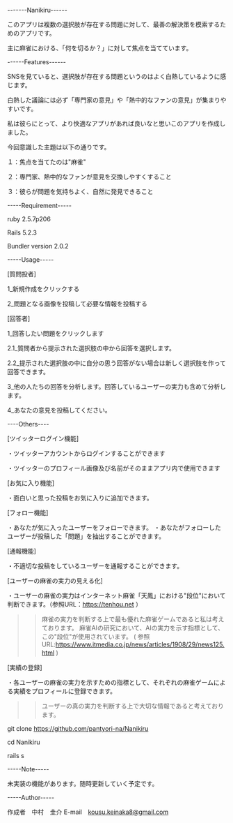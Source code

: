 -------Nanikiru------

このアプリは複数の選択肢が存在する問題に対して、最善の解決策を模索するためのアプリです。

主に麻雀における、「何を切るか？」に対して焦点を当てています。

------Features------

SNSを見ていると、選択肢が存在する問題というのはよく白熱しているように感じます。

白熱した議論には必ず「専門家の意見」や「熱中的なファンの意見」が集まりやすいです。

私は彼らにとって、より快適なアプリがあれば良いなと思いこのアプリを作成しました。

今回意識した主題は以下の通りです。

１：焦点を当てたのは"麻雀"

２：専門家、熱中的なファンが意見を交換しやすくすること

３：彼らが問題を気持ちよく、自然に発見できること



-----Requirement-----

ruby 2.5.7p206

Rails 5.2.3

Bundler version 2.0.2


-----Usage-----

[質問投者]

1_新規作成をクリックする

2_問題となる画像を投稿して必要な情報を投稿する


[回答者]

1_回答したい問題をクリックします

2.1_質問者から提示された選択肢の中から回答を選択します。

2.2_提示された選択肢の中に自分の思う回答がない場合は新しく選択肢を作って回答できます。

3_他の人たちの回答を分析します。回答しているユーザーの実力も含めて分析します。

4_あなたの意見を投稿してください。


----Others----


[ツイッターログイン機能]

・ツイッターアカウントからログインすることができます

・ツイッターのプロフィール画像及び名前がそのままアプリ内で使用できます

[お気に入り機能]

・面白いと思った投稿をお気に入りに追加できます。


[フォロー機能]

・あなたが気に入ったユーザーをフォローできます。
・あなたがフォローしたユーザーが投稿した「問題」を抽出することができます。


[通報機能]

・不適切な投稿をしているユーザーを通報することができます。


[ユーザーの麻雀の実力の見える化]

・ユーザーの麻雀の実力はインターネット麻雀「天鳳」における"段位"において判断できます。（参照URL：https://tenhou.net ）　
>>麻雀の実力を判断する上で最も優れた麻雀ゲームであると私は考えております。
>>麻雀AIの研究において、AIの実力を示す指標として、この"段位"が使用されています。
 ( 参照URL:https://www.itmedia.co.jp/news/articles/1908/29/news125.html )
　
 
[実績の登録]

・各ユーザーの麻雀の実力を示すための指標として、それぞれの麻雀ゲームによる実績をプロフィールに登録できます。
>>ユーザーの真の実力を判断する上で大切な情報であると考えております。



git clone https://github.com/pantyori-na/Nanikiru

cd Nanikiru

rails s


-----Note-----

未実装の機能があります。随時更新していく予定です。

-----Author-----

作成者　中村　圭介
E-mail　kousu.keinaka8@gmail.com
